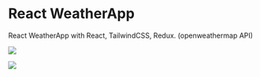 # React WeatherApp
React WeatherApp with React, TailwindCSS, Redux. (openweathermap API)

![](https://i.hizliresim.com/sabbd5g.png)

![](https://i.hizliresim.com/4yfkysg.png)
